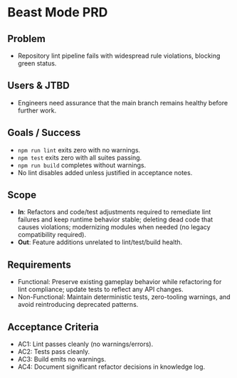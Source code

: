 # Beast Mode PRD

## Problem
- Repository lint pipeline fails with widespread rule violations, blocking green status.

## Users & JTBD
- Engineers need assurance that the main branch remains healthy before further work.

## Goals / Success
- `npm run lint` exits zero with no warnings.
- `npm test` exits zero with all suites passing.
- `npm run build` completes without warnings.
- No lint disables added unless justified in acceptance notes.

## Scope
- **In**: Refactors and code/test adjustments required to remediate lint failures and keep runtime behavior stable; deleting dead code that causes violations; modernizing modules when needed (no legacy compatibility required).
- **Out**: Feature additions unrelated to lint/test/build health.

## Requirements
- Functional: Preserve existing gameplay behavior while refactoring for lint compliance; update tests to reflect any API changes.
- Non-Functional: Maintain deterministic tests, zero-tooling warnings, and avoid reintroducing deprecated patterns.

## Acceptance Criteria
- AC1: Lint passes cleanly (no warnings/errors).
- AC2: Tests pass cleanly.
- AC3: Build emits no warnings.
- AC4: Document significant refactor decisions in knowledge log.

